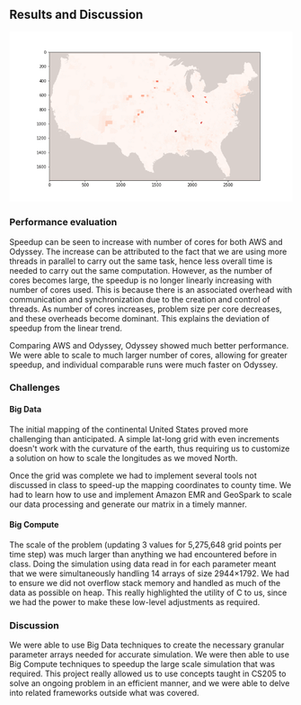 ## Results and Discussion
<p align="center">
<img src="https://raw.githubusercontent.com/not-a-hot-dog/parallelized-disease-modeling/gh-pages/_images/data_spread.gif"/>
</p>

### Performance evaluation
Speedup can be seen to increase with number of cores for both AWS and Odyssey. The increase can be attributed to the fact that we are using more threads in parallel to carry out the same task, hence less overall time is needed to carry out the same computation. However, as the number of cores becomes large, the speedup is no longer linearly increasing with number of cores used. This is because there is an associated overhead with communication and synchronization due to the creation and control of threads. As number of cores increases, problem size per core decreases, and these overheads become dominant. This explains the deviation of speedup from the linear trend.

Comparing AWS and Odyssey, Odyssey showed much better performance. We were able to scale to much larger number of cores, allowing for greater speedup, and individual comparable runs were much faster on Odyssey.

### Challenges
#### Big Data
The initial mapping of the continental United States proved more challenging than anticipated. A simple lat-long grid with even increments doesn't work with the curvature of the earth, thus requiring us to customize a solution on how to scale the longitudes as we moved North.

Once the grid was complete we had to implement several tools not discussed in class to speed-up the mapping coordinates to county time. We had to learn how to use and implement Amazon EMR and GeoSpark to scale our data processing and generate our matrix in a timely manner.

#### Big Compute
The scale of the problem (updating 3 values for 5,275,648 grid points per time step) was much larger than anything we had encountered before in class. Doing the simulation using data read in for each parameter meant that we were simultaneously handling 14 arrays of size 2944×1792. We had to ensure we did not overflow stack memory and handled as much of the data as possible on heap. This really highlighted the utility of C to us, since we had the power to make these low-level adjustments as required.

### Discussion
We were able to use Big Data techniques to create the necessary granular parameter arrays needed for accurate simulation. We were then able to use Big Compute techniques to speedup the large scale simulation that was required. This project really allowed us to use concepts taught in CS205 to solve an ongoing problem in an efficient manner, and we were able to delve into related frameworks outside what was covered.
